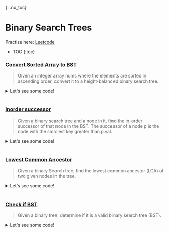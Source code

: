 {: .no_toc}
# Binary Search Trees
Practise here: [Leetcode](https://leetcode.com/list?selectedList=9db7rant)

- TOC
{:toc}

### [Convert Sorted Array to BST](https://leetcode.com/problems/convert-sorted-array-to-binary-search-tree)

> Given an integer array nums where the elements are sorted in ascending order,
convert it to a height-balanced binary search tree.
<details><summary markdown="span">Let's see some code!</summary>

```python
class Solution:
    def sortedArrayToBST(self, arr: List[int], start = 0, end = None) -> TreeNode:
        if end is None:
            end = len(arr)-1

        if start > end:
            return None
        else:
            mid = (start+end)//2
            return TreeNode(arr[mid], self.sortedArrayToBST(arr, start, mid - 1), self.sortedArrayToBST(arr, mid + 1, end))
```

</details>
<BR>

### [Inorder successor](https://leetcode.com/problems/inorder-successor-in-bst/)

> Given a binary search tree and a node in it, find the in-order successor of that node in the BST.
The successor of a node p is the node with the smallest key greater than p.val.
>  <BR>

<details><summary markdown="span">Let's see some code!</summary>

```python
class Solution:
    def inorderSuccessor(self, root, p):
        if not root:
            return None
        if p.val < root.val:
            return self.inorderSuccessor(root.left,p) or root       #cause the successor will be by definition one up
        else:
            return self.inorderSuccessor(root.right,p)              #cause the successor will always be down. No need to go up here.
```

</details>
<BR>

### [Lowest Common Ancestor](https://leetcode.com/problems/lowest-common-ancestor-of-a-binary-search-tree/)

> Given a binary Search tree, find the lowest common ancestor (LCA) of two given nodes in the tree.
<details><summary markdown="span">Let's see some code!</summary>

```python
class Solution:
    def lowestCommonAncestor(self, root: 'TreeNode', p: 'TreeNode', q: 'TreeNode') -> 'TreeNode':
        if root is not None:
            if root.val < min(p.val, q.val):
                return self.lowestCommonAncestor(root.right, p,q)
            elif root.val > max(p.val, q.val):
                return self.lowestCommonAncestor(root.left, p,q)
            else:
                return root
```

</details>
<BR>

### [Check if BST](https://leetcode.com/problems/validate-binary-search-tree/)

> Given a binary tree, determine if it is a valid binary search tree (BST).

<details><summary markdown="span">Let's see some code!</summary>

```python
class Solution:
    def isValidBST(self, root: TreeNode, lo=float('-inf'), hi=float('inf')) -> bool:
        if not root:
            return True
        if not lo < root.val < hi:
            return False
        else:
            return self.isValidBST(root.left, lo, min(root.val, hi)) and self.isValidBST(root.right, max(lo, root.val), hi)

```

</details>
<BR>
